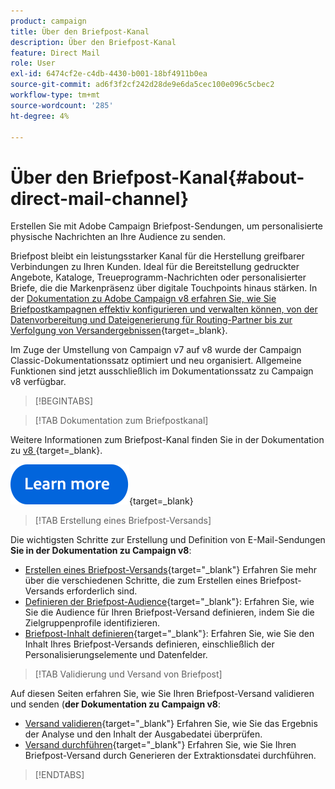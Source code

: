 ```yaml
---
product: campaign
title: Über den Briefpost-Kanal
description: Über den Briefpost-Kanal
feature: Direct Mail
role: User
exl-id: 6474cf2e-c4db-4430-b001-18bf4911b0ea
source-git-commit: ad6f3f2cf242d28de9e6da5cec100e096c5cbec2
workflow-type: tm+mt
source-wordcount: '285'
ht-degree: 4%

---
```



# Über den Briefpost-Kanal{#about-direct-mail-channel}

Erstellen Sie mit Adobe Campaign Briefpost-Sendungen, um personalisierte physische Nachrichten an Ihre Audience zu senden.

Briefpost bleibt ein leistungsstarker Kanal für die Herstellung greifbarer Verbindungen zu Ihren Kunden. Ideal für die Bereitstellung gedruckter Angebote, Kataloge, Treueprogramm-Nachrichten oder personalisierter Briefe, die die Markenpräsenz über digitale Touchpoints hinaus stärken. In der [Dokumentation zu Adobe Campaign v8 erfahren Sie, wie Sie Briefpostkampagnen effektiv konfigurieren und verwalten können, von der Datenvorbereitung und Dateigenerierung für Routing-Partner bis zur Verfolgung von Versandergebnissen](https://experienceleague.adobe.com/docs/campaign/campaign-v8/send/direct-mail.html){target=_blank}.

Im Zuge der Umstellung von Campaign v7 auf v8 wurde der Campaign Classic-Dokumentationssatz optimiert und neu organisiert. Allgemeine Funktionen sind jetzt ausschließlich im Dokumentationssatz zu Campaign v8 verfügbar.

>[!BEGINTABS]

>[!TAB Dokumentation zum Briefpostkanal]

Weitere Informationen zum Briefpost-Kanal finden Sie in der Dokumentation zu [ v8 ](https://experienceleague.adobe.com/docs/campaign/campaign-v8/send/direct-mail.html){target=_blank}.


[![Bild](../../assets/do-not-localize/learn-more-button.svg)](https://experienceleague.adobe.com/docs/campaign/campaign-v8/send/direct-mail.html){target=_blank}


>[!TAB Erstellung eines Briefpost-Versands]

Die wichtigsten Schritte zur Erstellung und Definition von E-Mail-Sendungen **Sie in der Dokumentation zu Campaign v8**:

* [Erstellen eines Briefpost-Versands](https://experienceleague.adobe.com/docs/campaign/campaign-v8/send/direct-mail.html#creating-a-direct-mail-delivery){target="_blank"} Erfahren Sie mehr über die verschiedenen Schritte, die zum Erstellen eines Briefpost-Versands erforderlich sind.
* [Definieren der Briefpost-Audience](https://experienceleague.adobe.com/docs/campaign/campaign-v8/send/direct-mail.html#creating-a-direct-mail-delivery#defining-the-direct-mail-audience){target="_blank"}: Erfahren Sie, wie Sie die Audience für Ihren Briefpost-Versand definieren, indem Sie die Zielgruppenprofile identifizieren.
* [Briefpost-Inhalt definieren](https://experienceleague.adobe.com/docs/campaign/campaign-v8/send/direct-mail.html#creating-a-direct-mail-delivery#defining-the-direct-mail-content){target="_blank"}: Erfahren Sie, wie Sie den Inhalt Ihres Briefpost-Versands definieren, einschließlich der Personalisierungselemente und Datenfelder.

>[!TAB Validierung und Versand von Briefpost]

Auf diesen Seiten erfahren Sie, wie Sie Ihren Briefpost-Versand validieren und senden (**der Dokumentation zu Campaign v8**:

* [Versand validieren](https://experienceleague.adobe.com/docs/campaign/campaign-v8/send/direct-mail.html#creating-a-direct-mail-delivery#validating){target="_blank"} Erfahren Sie, wie Sie das Ergebnis der Analyse und den Inhalt der Ausgabedatei überprüfen.
* [Versand durchführen](https://experienceleague.adobe.com/docs/campaign/campaign-v8/send/direct-mail.html#creating-a-direct-mail-delivery#start-delivery){target="_blank"} Erfahren Sie, wie Sie Ihren Briefpost-Versand durch Generieren der Extraktionsdatei durchführen.



>[!ENDTABS]